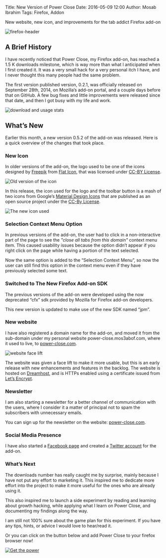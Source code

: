 Title: New Version of Power Close
Date: 2016-05-09 12:00
Author: Mosab Ibrahim
Tags: Firefox, Addon

New website, new icon, and improvements for the tab addict Firefox add-on

![firefox-header]({attach}/images/firefox-mosaic.jpg)

## A Brief History

I have recently noticed that Power Close, my Firefox add-on, has reached a 1.5 K
downloads milestone, which is way more than what I anticipated when I first
created it. It was a very small hack for a very personal itch I have, and I
never thought this many people had the same problem.

The first version published version, 0.2.1, was officially released on September
28th, 2014, on Mozilla’s add-on portal, and a couple days before that on GitHub.
A few bug fixes and little improvements were released since that date, and then
I got busy with my life and work.

![download and usage stats]({attach}/images/power-close/stats.png)

## What’s New

Earlier this month, a new version 0.5.2 of the add-on was released. Here is a
quick overview of the changes that took place.

### New Icon

In older versions of the add-on, the logo used to be one of the icons designed
by [Freepik](http://www.freepik.com/) from [Flat
Icon](http://www.flaticon.com/), that was licensed under [CC-BY
License](http://creativecommons.org/licenses/by/3.0/).

![Old version of the icon]({attach}/images/power-close/old-logo.png)

In this release, the icon used for the logo and the toolbar button is a mash of
two icons from Google’s [Material Design
Icons](https://design.google.com/icons/) that are published as an open source
project under the [CC-By License](https://creativecommons.org/licenses/by/4.0/).

![The new icon used]({attach}/images/power-close/new-logo.png)

### Selection Context Menu Option

In previous versions of the add-on, the user had to click in a non-interactive
part of the page to see the *"close all tabs from this domain"* context menu
item.  This caused usability issues because the option didn’t appear if you
right click on the page while having a portion of the text selected.

Now the same option is added to the “Selection Context Menu”, so now the user
can still find this option in the context menu even if they have previously
selected some text.

### Switched to The New Firefox Add-on SDK

The previous versions of the add-on were developed using the now deprecated
“cfx” sdk provided by Mozilla for Firefox add-on developers.

This new version is updated to make use of the new SDK named “jpm”.

### New website

I have also registered a domain name for the add-on, and moved it from the
sub-domain under my personal website power-close.mos3abof.com, where it used to
live, to [power-close.com](https://power-close.com).

![website face lift]({attach}/images/power-close/website-facelift.png)

The website was given a face lift to make it more usable, but this is an early
release with new enhancements and features in the backlog.  The website is
hosted on [Dreamhost](https://www.dreamhost.com/r.cgi?1017456), and is HTTPs
enabled using a certificate issued from [Let’s
Encrypt](https://letsencrypt.org/).

### Newsletter

I am also starting a newsletter for a better channel of communication with the
users, where I consider it a matter of principal not to spam the subscribers
with unnecessary emails.

You can sign up for the newsletter on the website:
[power-close.com](https://power-close.com).

### Social Media Presence

I have also started a [Facebook page](http://facebook.com/power.close.addon) and
created a [Twitter account](http://twitter.com/powercloseaddon) for the add-on.

### What’s Next

The downloads number has really caught me by surprise, mainly because I have not
put any effort to marketing it. This inspired me to dedicate more effort into
the project to make it more useful for the ones who are already using it.

This also inspired me to launch a side experiment by reading and learning about
growth hacking, while applying what I learn on Power Close, and documenting my
findings along the way.

I am still not 100% sure about the game plan for this experiment. If you have
any tips, hints, or advice I would love to hear/read it.

Or you can click on the button below and add Power Close to your firefox browser
now!

[![Get the
power]({attach}/images/power-close/add-to-firefox.png)](https://power-close.com)
